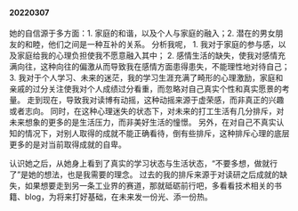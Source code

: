<h4>20220307</h4>
她的自信源于多方面：1. 家庭的和谐，以及个人与家庭的融入；2. 潜在的男女朋友的和睦，他们之间是一种互补的关系。
分析我呢，
1. 我对于家庭的参与感，以及家庭给我的心理负担使我不愿意融入其中；
2. 感情生活的缺失，使我对感情充满向往，这种向往的偏激从而导致我在感情方面患得患失，不能理性地对待自己；
3. 我对于个人学习、未来的迷茫，我的学习生涯充满了畸形的心理激励，家庭和亲戚的过分关注使我对个人成绩过分看重，而忽略对自己真实个性和真实愿景的考量。
走到现在，导致我对读博有动摇，这种动摇来源于虚荣感，而非真正的兴趣或者志向。
同时，在这种心理迷失的状态下，对未来的打工生活有几分排斥，对未来想象的更多的是生活压力，而非美好生活的憧憬。
另外，在对自己不真实认知的情况下，对别人取得的成就不能正确看待，倒有些排斥，这种排斥心理的底层更多的是对当前取得成就的自卑。

认识她之后，从她身上看到了真实的学习状态与生活状态，“不要多想，做就行了”是她的想法，也是我需要的理念。
过去的我的排斥来源于对读研之后成就的缺失，如果想要走到另一条工业界的赛道，那就砥砺前行吧，多看看技术相关的书籍、blog，为将来打好基础，在未来发一份光、添一份热。